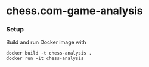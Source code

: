 # chess.com-game-analysis

### Setup
Build and run Docker image with
```
docker build -t chess-analysis .
docker run -it chess-analysis
```
